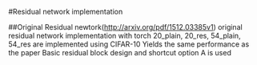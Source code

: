 #Residual network implementation

##Original Residual newtork(http://arxiv.org/pdf/1512.03385v1)
original residual network implementation with torch
20_plain, 20_res, 54_plain, 54_res are implemented using CIFAR-10
Yields the same performance as the paper
Basic residual block design and shortcut option A is used
